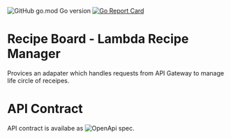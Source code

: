 ![GitHub go.mod Go version](https://img.shields.io/github/go-mod/go-version/tommzn/recipemanager-lambda)
[![Go Report Card](https://goreportcard.com/badge/github.com/tommzn/recipemanager-lambda)](https://goreportcard.com/report/github.com/tommzn/recipemanager-lambda)

# Recipe Board - Lambda Recipe Manager
Provices an adapater which handles requests from API Gateway to manage life circle of receipes.

# API Contract
API contract is availabe as ![OpenApi spec](https://github.com/tommzn/recipemanager-lambda/blob/main/aws/openapi.yml).